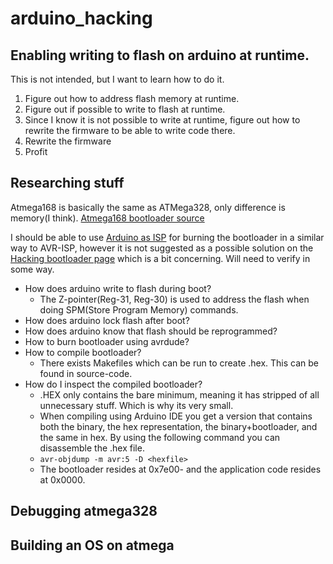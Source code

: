 # arduino_hacking
## Enabling writing to flash on arduino at runtime.
This is not intended, but I want to learn how to do it.
1. Figure out how to address flash memory at runtime.
2. Figure out if possible to write to flash at runtime.
3. Since I know it is not possible to write at runtime, figure out how to rewrite the firmware to be able to write code there.
4. Rewrite the firmware
5. Profit

## Researching stuff
Atmega168 is basically the same as ATMega328, only difference is memory(I think).
[Atmega168 bootloader source](https://github.com/arduino/ArduinoCore-avr/blob/master/bootloaders/atmega/ATmegaBOOT_168.c)

I should be able to use [Arduino as ISP](https://docs.arduino.cc/built-in-examples/arduino-isp/ArduinoISP) for burning the bootloader in a similar way to AVR-ISP, however it is not suggested as a possible solution on the [Hacking bootloader page](https://docs.arduino.cc/hacking/software/Bootloader) which is a bit concerning. Will need to verify in some way.

* How does arduino write to flash during boot?
  - The Z-pointer(Reg-31, Reg-30) is used to address the flash when doing SPM(Store Program Memory) commands. 
* How does arduino lock flash after boot?
* How does arduino know that flash should be reprogrammed?
* How to burn bootloader using avrdude?
* How to compile bootloader?
  - There exists Makefiles which can be run to create .hex. This can be found in source-code.
* How do I inspect the compiled bootloader?
  - .HEX only contains the bare minimum, meaning it has stripped of all unnecessary stuff. Which is why its very small.
  - When compiling using Arduino IDE you get a version that contains both the binary, the hex representation, the binary+bootloader, and the same in hex. By using the following command you can disassemble the .hex file.
  - `avr-objdump -m avr:5 -D <hexfile>`
  - The bootloader resides at 0x7e00- and the application code resides at 0x0000.

## Debugging atmega328

## Building an OS on atmega

